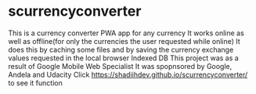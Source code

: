 # scurrencyconverter
This is a currency converter PWA app for any currency
It works online as well as offline(for only the currencies the user requested while online)
It does this by caching some files and by saving the currency exchange values requested in the local browser Indexed DB
This project was as a result of Google Mobile Web Specialist
It was spopnsored by Google, Andela and Udacity
Click https://shadiihdev.github.io/scurrencyconverter/ to see it function
